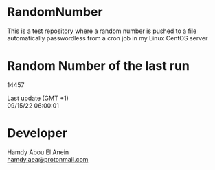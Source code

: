 # RandomNumber    
This is a test repository where a random number is pushed to a file automatically passwordless from a cron job in my Linux CentOS server    
# Random Number of the last run   
14457
      
Last update (GMT +1)    
09/15/22 06:00:01
# Developer    
Hamdy Abou El Anein   
hamdy.aea@protonmail.com
